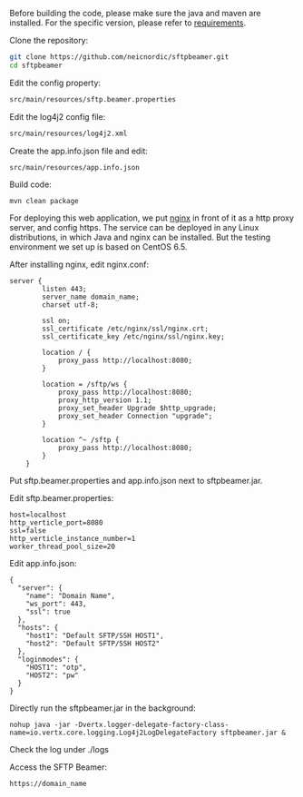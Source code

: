 Before building the code, please make sure the java and maven are installed. For the specific version, please refer to [requirements](https://github.com/neicnordic/sftpbeamer/blob/master/requirements.txt).

Clone the repository:
```bash
git clone https://github.com/neicnordic/sftpbeamer.git
cd sftpbeamer
```
Edit the config property:
```bash
src/main/resources/sftp.beamer.properties
```
Edit the log4j2 config file:
```bash
src/main/resources/log4j2.xml
```
Create the app.info.json file and edit:
```bash
src/main/resources/app.info.json
```
Build code:
```
mvn clean package
```

For deploying this web application, we put [nginx](https://nginx.org/) in front of it as a http proxy server, and config https. The service can be deployed in any Linux distributions, in which Java and nginx can be installed. But the testing environment we set up is based on CentOS 6.5.

After installing nginx, edit nginx.conf:
```
server {
        listen 443;
        server_name domain_name;
        charset utf-8;

        ssl on;
        ssl_certificate /etc/nginx/ssl/nginx.crt;
        ssl_certificate_key /etc/nginx/ssl/nginx.key;

        location / {
            proxy_pass http://localhost:8080;
        }
        
        location = /sftp/ws {
            proxy_pass http://localhost:8080;
            proxy_http_version 1.1;
            proxy_set_header Upgrade $http_upgrade;
            proxy_set_header Connection "upgrade";
        }
        
        location ^~ /sftp {
            proxy_pass http://localhost:8080;
        }
    }
```
Put sftp.beamer.properties and app.info.json next to sftpbeamer.jar.

Edit sftp.beamer.properties:
```
host=localhost
http_verticle_port=8080
ssl=false
http_verticle_instance_number=1
worker_thread_pool_size=20
```
Edit app.info.json:
```
{
  "server": {
    "name": "Domain Name",
    "ws_port": 443,
    "ssl": true
  },
  "hosts": {
    "host1": "Default SFTP/SSH HOST1",
    "host2": "Default SFTP/SSH HOST2"
  },
  "loginmodes": {
    "HOST1": "otp",
    "HOST2": "pw"
  }
}
```
Directly run the sftpbeamer.jar in the background:
```
nohup java -jar -Dvertx.logger-delegate-factory-class-name=io.vertx.core.logging.Log4j2LogDelegateFactory sftpbeamer.jar &
```
Check the log under ./logs

Access the SFTP Beamer:
```
https://domain_name
```
